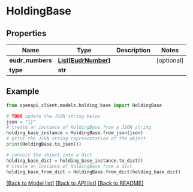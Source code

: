 # HoldingBase


## Properties

Name | Type | Description | Notes
------------ | ------------- | ------------- | -------------
**eudr_numbers** | [**List[EudrNumber]**](EudrNumber.md) |  | [optional] 
**type** | **str** |  | 

## Example

```python
from openapi_client.models.holding_base import HoldingBase

# TODO update the JSON string below
json = "{}"
# create an instance of HoldingBase from a JSON string
holding_base_instance = HoldingBase.from_json(json)
# print the JSON string representation of the object
print(HoldingBase.to_json())

# convert the object into a dict
holding_base_dict = holding_base_instance.to_dict()
# create an instance of HoldingBase from a dict
holding_base_from_dict = HoldingBase.from_dict(holding_base_dict)
```
[[Back to Model list]](../README.md#documentation-for-models) [[Back to API list]](../README.md#documentation-for-api-endpoints) [[Back to README]](../README.md)


